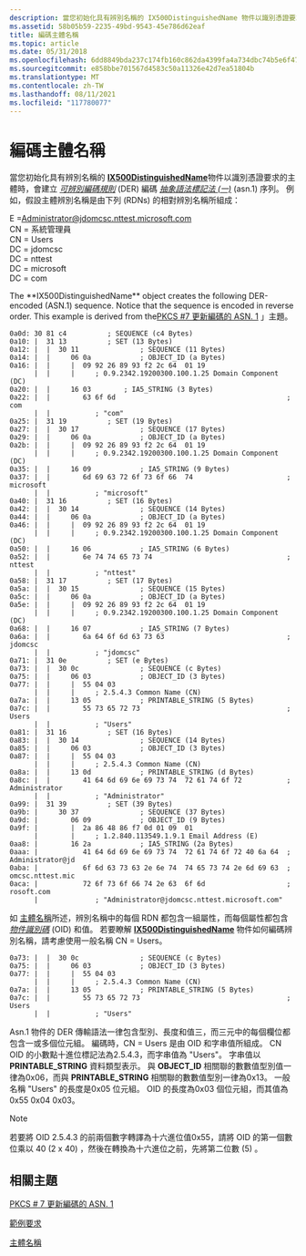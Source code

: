 ```yaml
---
description: 當您初始化具有辨別名稱的 IX500DistinguishedName 物件以識別憑證要求的主體時，會建立可辨別編碼規則 (DER) 編碼抽象語法標記法 (一)  (asn.1) 序列。
ms.assetid: 58b05b59-2235-49bd-9543-45e786d62eaf
title: 編碼主體名稱
ms.topic: article
ms.date: 05/31/2018
ms.openlocfilehash: 6dd8849bda237c174fb160c862da4399fa4a734dbc74b5e6f476e1c59d22d1fb
ms.sourcegitcommit: e858bbe701567d4583c50a11326e42d7ea51804b
ms.translationtype: MT
ms.contentlocale: zh-TW
ms.lasthandoff: 08/11/2021
ms.locfileid: "117780077"
---
```

# <a name="encoding-a-subject-name"></a>編碼主體名稱

當您初始化具有辨別名稱的 [**IX500DistinguishedName**](/windows/desktop/api/CertEnroll/nn-certenroll-ix500distinguishedname)物件以識別憑證要求的主體時，會建立 [*可辨別編碼規則*](/windows/desktop/SecGloss/d-gly) (DER) 編碼 [*抽象語法標記法 (一)*](/windows/desktop/SecGloss/a-gly) (asn.1) 序列。 例如，假設主體辨別名稱是由下列 (RDNs) 的相對辨別名稱所組成：<dl> E =Administrator@jdomcsc.nttest.microsoft.com  
CN = 系統管理員  
CN = Users  
DC = jdomcsc  
DC = nttest  
DC = microsoft  
DC = com  
</dl>The **IX500DistinguishedName** object creates the following DER-encoded (ASN.1) sequence. Notice that the sequence is encoded in reverse order. This example is derived from the<a href="pkcs--7-renewal-encoded-asn-1.md">PKCS #7 更新編碼的 ASN. 1</a> 」主題。

``` syntax
0a0d: 30 81 c4          ; SEQUENCE (c4 Bytes)
0a10: |  31 13          ; SET (13 Bytes)
0a12: |  |  30 11               ; SEQUENCE (11 Bytes)
0a14: |  |     06 0a            ; OBJECT_ID (a Bytes)
0a16: |  |     |  09 92 26 89 93 f2 2c 64  01 19
      |  |     |     ; 0.9.2342.19200300.100.1.25 Domain Component (DC)
0a20: |  |     16 03        ; IA5_STRING (3 Bytes)
0a22: |  |        63 6f 6d                                          ; com
      |  |           ; "com"
0a25: |  31 19          ; SET (19 Bytes)
0a27: |  |  30 17               ; SEQUENCE (17 Bytes)
0a29: |  |     06 0a            ; OBJECT_ID (a Bytes)
0a2b: |  |     |  09 92 26 89 93 f2 2c 64  01 19
      |  |     |     ; 0.9.2342.19200300.100.1.25 Domain Component (DC)
0a35: |  |     16 09            ; IA5_STRING (9 Bytes)
0a37: |  |        6d 69 63 72 6f 73 6f 66  74                       ; microsoft
      |  |           ; "microsoft"
0a40: |  31 16          ; SET (16 Bytes)
0a42: |  |  30 14               ; SEQUENCE (14 Bytes)
0a44: |  |     06 0a            ; OBJECT_ID (a Bytes)
0a46: |  |     |  09 92 26 89 93 f2 2c 64  01 19
      |  |     |     ; 0.9.2342.19200300.100.1.25 Domain Component (DC)
0a50: |  |     16 06            ; IA5_STRING (6 Bytes)
0a52: |  |        6e 74 74 65 73 74                                 ; nttest
      |  |           ; "nttest"
0a58: |  31 17          ; SET (17 Bytes)
0a5a: |  |  30 15               ; SEQUENCE (15 Bytes)
0a5c: |  |     06 0a            ; OBJECT_ID (a Bytes)
0a5e: |  |     |  09 92 26 89 93 f2 2c 64  01 19
      |  |     |     ; 0.9.2342.19200300.100.1.25 Domain Component (DC)
0a68: |  |     16 07            ; IA5_STRING (7 Bytes)
0a6a: |  |        6a 64 6f 6d 63 73 63                              ; jdomcsc
      |  |           ; "jdomcsc"
0a71: |  31 0e          ; SET (e Bytes)
0a73: |  |  30 0c               ; SEQUENCE (c Bytes)
0a75: |  |     06 03            ; OBJECT_ID (3 Bytes)
0a77: |  |     |  55 04 03
      |  |     |     ; 2.5.4.3 Common Name (CN)
0a7a: |  |     13 05            ; PRINTABLE_STRING (5 Bytes)
0a7c: |  |        55 73 65 72 73                                    ; Users
      |  |           ; "Users"
0a81: |  31 16          ; SET (16 Bytes)
0a83: |  |  30 14               ; SEQUENCE (14 Bytes)
0a85: |  |     06 03            ; OBJECT_ID (3 Bytes)
0a87: |  |     |  55 04 03
      |  |     |     ; 2.5.4.3 Common Name (CN)
0a8a: |  |     13 0d            ; PRINTABLE_STRING (d Bytes)
0a8c: |  |        41 64 6d 69 6e 69 73 74  72 61 74 6f 72           ; Administrator
      |  |           ; "Administrator"
0a99: |  31 39          ; SET (39 Bytes)
0a9b: |     30 37               ; SEQUENCE (37 Bytes)
0a9d: |        06 09            ; OBJECT_ID (9 Bytes)
0a9f: |        |  2a 86 48 86 f7 0d 01 09  01
      |        |     ; 1.2.840.113549.1.9.1 Email Address (E)
0aa8: |        16 2a            ; IA5_STRING (2a Bytes)
0aaa: |           41 64 6d 69 6e 69 73 74  72 61 74 6f 72 40 6a 64  ; Administrator@jd
0aba: |           6f 6d 63 73 63 2e 6e 74  74 65 73 74 2e 6d 69 63  ; omcsc.nttest.mic
0aca: |           72 6f 73 6f 66 74 2e 63  6f 6d                    ; rosoft.com
      |              ; "Administrator@jdomcsc.nttest.microsoft.com"
```

如 [主體名稱](subject-names.md)所述，辨別名稱中的每個 RDN 都包含一組屬性，而每個屬性都包含 [*物件識別碼*](/windows/desktop/SecGloss/o-gly) (OID) 和值。 若要瞭解 [**IX500DistinguishedName**](/windows/desktop/api/CertEnroll/nn-certenroll-ix500distinguishedname) 物件如何編碼辨別名稱，請考慮使用一般名稱 CN = Users。

``` syntax
0a73: |  |  30 0c               ; SEQUENCE (c Bytes)
0a75: |  |     06 03            ; OBJECT_ID (3 Bytes)
0a77: |  |     |  55 04 03
      |  |     |     ; 2.5.4.3 Common Name (CN)
0a7a: |  |     13 05            ; PRINTABLE_STRING (5 Bytes)
0a7c: |  |        55 73 65 72 73                                    ; Users
      |  |           ; "Users"
```

Asn.1 物件的 DER 傳輸語法一律包含型別、長度和值三，而三元中的每個欄位都包含一或多個位元組。 編碼時，CN = Users 是由 OID 和字串值所組成。 CN OID 的小數點十進位標記法為2.5.4.3，而字串值為 "Users"。 字串值以 **PRINTABLE_STRING** 資料類型表示。 與 **OBJECT_ID** 相關聯的數數值型別值一律為0x06，而與 **PRINTABLE_STRING** 相關聯的數數值型別一律為0x13。 一般名稱 "Users" 的長度是0x05 位元組。 OID 的長度為0x03 個位元組，而其值為 0x55 0x04 0x03。

> [!Note]  
> 若要將 OID 2.5.4.3 的前兩個數字轉譯為十六進位值0x55，請將 OID 的第一個數位乘以 40 (2 x 40) ，然後在轉換為十六進位之前，先將第二位數 (5) 。

 

## <a name="related-topics"></a>相關主題

<dl> <dt>

[PKCS \# 7 更新編碼的 ASN. 1](pkcs--7-renewal-encoded-asn-1.md)
</dt> <dt>

[範例要求](sample-requests.md)
</dt> <dt>

[主體名稱](subject-names.md)
</dt> </dl>

 

 
